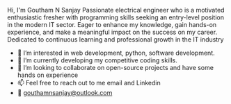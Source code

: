 Hi, I'm Goutham N Sanjay 
Passionate electrical engineer who is a motivated enthusiastic
fresher with programming skills seeking an entry-level position
in the modern IT sector. Eager to enhance my knowledge, gain
hands-on experience, and make a meaningful impact on the
success on my career. Dedicated to continuous learning
and professional growth in the IT industry
- 👀 I’m interested in web development, python, software development.
- 🌱 I’m currently developing my competitive coding skills.
- 💞️ I’m looking to collaborate on open-source projects and have some hands on experience 
- 📫 Feel free to reach out to me email and Linkedin
- 📧 gouthamnsanjay@outlook.com
<!---
Gouthamns47/Gouthamns47 is a ✨ special ✨ repository because its `README.md` (this file) appears on your GitHub profile.
You can click the Preview link to take a look at your changes.
--->
